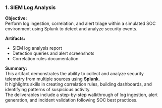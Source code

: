 ### 1. SIEM Log Analysis

**Objective:**  
Perform log ingestion, correlation, and alert triage within a simulated SOC environment using Splunk to detect and analyze security events.

**Artifacts:**  
- SIEM log analysis report  
- Detection queries and alert screenshots  
- Correlation rules documentation

**Summary:**  
This artifact demonstrates the ability to collect and analyze security telemetry from multiple sources using **Splunk**.  
It highlights skills in creating correlation rules, building dashboards, and identifying patterns of suspicious activity.  
The deliverables include a step-by-step walkthrough of log ingestion, alert generation, and incident validation following SOC best practices.
